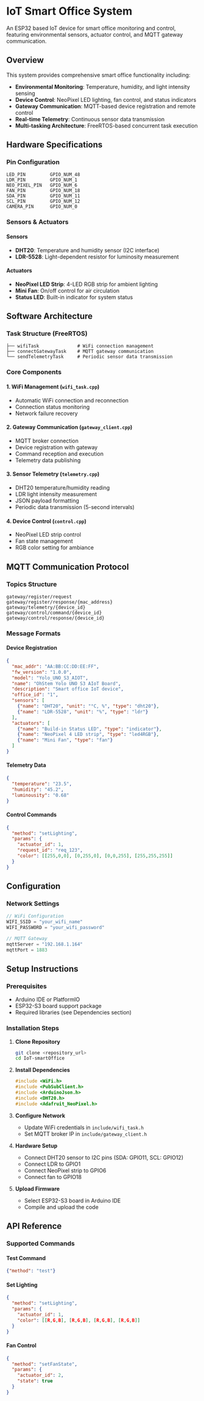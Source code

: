# IoT Smart Office System

An ESP32 based IoT device for smart office monitoring and control, featuring environmental sensors, actuator control, and MQTT gateway communication.

## Overview

This system provides comprehensive smart office functionality including:
- **Environmental Monitoring**: Temperature, humidity, and light intensity sensing
- **Device Control**: NeoPixel LED lighting, fan control, and status indicators
- **Gateway Communication**: MQTT-based device registration and remote control
- **Real-time Telemetry**: Continuous sensor data transmission
- **Multi-tasking Architecture**: FreeRTOS-based concurrent task execution

## Hardware Specifications

### Pin Configuration
```
LED_PIN         GPIO_NUM_48
LDR_PIN         GPIO_NUM_1
NEO_PIXEL_PIN   GPIO_NUM_6
FAN_PIN         GPIO_NUM_18
SDA_PIN         GPIO_NUM_11
SCL_PIN         GPIO_NUM_12
CAMERA_PIN      GPIO_NUM_0
```

### Sensors & Actuators

#### Sensors
- **DHT20**: Temperature and humidity sensor (I2C interface)
- **LDR-5528**: Light-dependent resistor for luminosity measurement

#### Actuators
- **NeoPixel LED Strip**: 4-LED RGB strip for ambient lighting
- **Mini Fan**: On/off control for air circulation
- **Status LED**: Built-in indicator for system status

## Software Architecture

### Task Structure (FreeRTOS)
```
├── wifiTask              # WiFi connection management
├── connectGatewayTask    # MQTT gateway communication
└── sendTelemetryTask     # Periodic sensor data transmission
```

### Core Components

#### 1. WiFi Management (`wifi_task.cpp`)
- Automatic WiFi connection and reconnection
- Connection status monitoring
- Network failure recovery

#### 2. Gateway Communication (`gateway_client.cpp`)
- MQTT broker connection
- Device registration with gateway
- Command reception and execution
- Telemetry data publishing

#### 3. Sensor Telemetry (`telemetry.cpp`)
- DHT20 temperature/humidity reading
- LDR light intensity measurement
- JSON payload formatting
- Periodic data transmission (5-second intervals)

#### 4. Device Control (`control.cpp`)
- NeoPixel LED strip control
- Fan state management
- RGB color setting for ambiance

## MQTT Communication Protocol

### Topics Structure
```
gateway/register/request
gateway/register/response/{mac_address}
gateway/telemetry/{device_id}
gateway/control/command/{device_id}
gateway/control/response/{device_id}
```

### Message Formats

#### Device Registration
```json
{
  "mac_addr": "AA:BB:CC:DD:EE:FF",
  "fw_version": "1.0.0",
  "model": "Yolo_UNO_S3_AIOT",
  "name": "OhStem Yolo UNO S3 AIoT Board",
  "description": "Smart office IoT device",
  "office_id": "1",
  "sensors": [
    {"name": "DHT20", "unit": "°C, %", "type": "dht20"},
    {"name": "LDR-5528", "unit": "%", "type": "ldr"}
  ],
  "actuators": [
    {"name": "Build-in Status LED", "type": "indicator"},
    {"name": "NeoPixel 4 LED strip", "type": "led4RGB"},
    {"name": "Mini Fan", "type": "fan"}
  ]
}
```

#### Telemetry Data
```json
{
  "temperature": "23.5",
  "humidity": "45.2",
  "luminousity": "0.68"
}
```

#### Control Commands
```json
{
  "method": "setLighting",
  "params": {
    "actuator_id": 1,
    "request_id": "req_123",
    "color": [[255,0,0], [0,255,0], [0,0,255], [255,255,255]]
  }
}
```

## Configuration

### Network Settings
```cpp
// WiFi Configuration
WIFI_SSID = "your_wifi_name"
WIFI_PASSWORD = "your_wifi_password"

// MQTT Gateway
mqttServer = "192.168.1.164"
mqttPort = 1883
```

## Setup Instructions

### Prerequisites
- Arduino IDE or PlatformIO
- ESP32-S3 board support package
- Required libraries (see Dependencies section)

### Installation Steps

1. **Clone Repository**
   ```bash
   git clone <repository_url>
   cd IoT-smartOffice
   ```

2. **Install Dependencies**
   ```cpp
   #include <WiFi.h>
   #include <PubSubClient.h>
   #include <ArduinoJson.h>
   #include <DHT20.h>
   #include <Adafruit_NeoPixel.h>
   ```

3. **Configure Network**
   - Update WiFi credentials in `include/wifi_task.h`
   - Set MQTT broker IP in `include/gateway_client.h`

4. **Hardware Setup**
   - Connect DHT20 sensor to I2C pins (SDA: GPIO11, SCL: GPIO12)
   - Connect LDR to GPIO1
   - Connect NeoPixel strip to GPIO6
   - Connect fan to GPIO18

5. **Upload Firmware**
   - Select ESP32-S3 board in Arduino IDE
   - Compile and upload the code

## API Reference

### Supported Commands

#### Test Command
```json
{"method": "test"}
```

#### Set Lighting
```json
{
  "method": "setLighting",
  "params": {
    "actuator_id": 1,
    "color": [[R,G,B], [R,G,B], [R,G,B], [R,G,B]]
  }
}
```

#### Fan Control
```json
{
  "method": "setFanState",
  "params": {
    "actuator_id": 2,
    "state": true
  }
}
```
